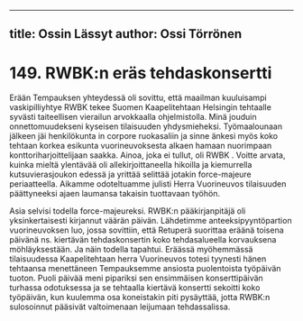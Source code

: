 
---
title: Ossin Lässyt
author: Ossi Törrönen
---

    
# 149. RWBK:n eräs tehdaskonsertti

Erään Tempauksen yhteydessä oli sovittu, että maailman kuuluisampi vaskipilliyhtye RWBK tekee Suomen 
Kaapelitehtaan Helsingin tehtaalle syvästi taiteellisen vierailun arvokkaalla ohjelmistolla. Minä jouduin 
onnettomuudekseni kyseisen tilaisuuden yhdysmieheksi. Työmaalounaan jälkeen jäi henkilökunta in corpore ruokasaliin 
ja sinne änkesi myös koko tehtaan korkea esikunta vuorineuvoksesta alkaen hamaan nuorimpaan konttoriharjoittelijaan 
saakka. Ainoa, joka ei tullut, oli RWBK . Voitte arvata, kuinka mieltä ylentävää oli allekirjoittaneella hikoilla ja 
kiemurrella kutsuvierasjoukon edessä ja yrittää selittää jotakin force-majeure periaatteella. Aikamme odoteltuamme 
julisti Herra Vuorineuvos tilaisuuden päättyneeksi ajaen laumansa takaisin tuottavaan työhön.

Asia selvisi todella force-majeureksi. RWBK:n pääkirjanpitäjä oli yksinkertaisesti kirjannut väärän päivän. Lähdetimme 
anteeksipyyntöpartion vuorineuvoksen luo, jossa sovittiin, että Retuperä suorittaa eräänä toisena päivänä ns. kiertävän 
tehdaskonsertin koko tehdasalueella korvauksena möhläyksestään. Ja näin todella tapahtui. Eräässä myöhemmässä 
tilaisuudessa Kaapelitehtaan herra Vuorineuvos totesi tyynesti hänen tehtaansa menettäneen Tempauksemme ansiosta 
puolentoista työpäivän tuoton. Puoli päivää meni pipariksi sen ensimmäisen konserttipäivän turhassa odotuksessa ja se 
tehtaalla kiertävä konsertti sekoitti koko työpäivän, kun kuulemma osa koneistakin piti pysäyttää, jotta RWBK:n 
sulosoinnut pääsivät valtoimenaan leijumaan tehdassalissa.
